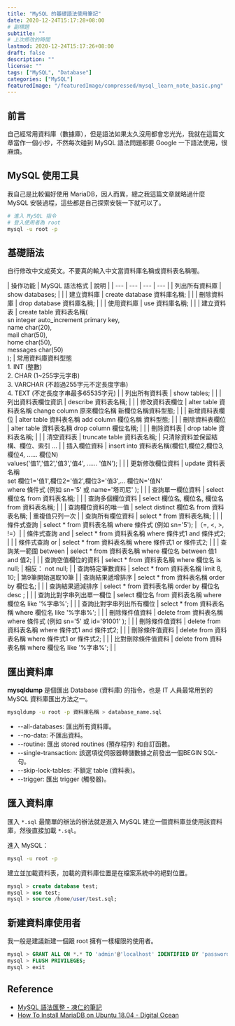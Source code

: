 ```yaml
---
title: "MySQL 的基礎語法使用筆記"
date: 2020-12-24T15:17:28+08:00
# 副標題
subtitle: ""
# 上次修改的時間
lastmod: 2020-12-24T15:17:26+08:00
draft: false
description: ""
license: ""
tags: ["MySQL", "Database"]
categories: ["MySQL"]
featuredImage: "/featuredImage/compressed/mysql_learn_note_basic.png"
---
```


## 前言

自己經常用資料庫（數據庫），但是語法如果太久沒用都會忘光光，我就在這篇文章當作一個小抄，不然每次碰到 MySQL 語法問題都要 Google 一下語法使用，很麻煩。

## MySQL 使用工具

我自己是比較偏好使用 MariaDB，因人而異，總之我這篇文章就略過什麼 MySQL 安裝過程，這些都是自己探索安裝一下就可以了。

```zsh
# 進入 MySQL 指令
# 登入使用者為 root
mysql -u root -p
```

## 基礎語法

自行修改中文成英文。不要真的輸入中文當資料庫名稱或資料表名稱喔。

| 操作功能 | MySQL 語法格式 | 說明 |
| --- | --- | --- | --- |
| 列出所有資料庫 | show databases; | |
| 建立資料庫 | create database 資料庫名稱; | |
| 刪除資料庫 | drop database 資料庫名稱; | |
| 使用資料庫 | use 資料庫名稱; | |
| 建立資料表 | create table 資料表名稱(<br />sn integer auto_increment primary key,<br />name char(20), <br />mail char(50), <br />home char(50), <br />messages char(50)<br />); | 常用資料庫資料型態<br />1. INT (整數) <br />2. CHAR (1~255字元字串) <br />3. VARCHAR (不超過255字元不定長度字串) <br />4. TEXT (不定長度字串最多65535字元) |
| 列出所有資料表 | show tables; | |
| 列出資料表欄位資訊  | describe 資料表名稱;  | |
| 修改資料表欄位 | alter table 資料表名稱 change column 原來欄位名稱 新欄位名稱資料型態; | |
| 新增資料表欄位  | alter table 資料表名稱 add column 欄位名稱 資料型態; | |
| 刪除資料表欄位 | alter table 資料表名稱 drop column 欄位名稱; | |
| 刪除資料表 | drop table 資料表名稱; | |
| 清空資料表 | truncate table 資料表名稱; | 只清除資料並保留結構、欄位、索引 … |
| 插入欄位資料 | insert into 資料表名稱(欄位1,欄位2,欄位3,欄位4, ...... 欄位N)<br />values('值1','值2','值3','值4', ...... '值N'); | |
| 更新修改欄位資料 | update 資料表名稱 <br />set 欄位1='值1',欄位2='值2',欄位3='值3',... 欄位N='值N' <br />where 條件式 (例如 sn='5' 或 name='塔司尼' ); | |
| 查詢單一欄位資料 | select 欄位名 from 資料表名稱; | |
| 查詢多個欄位資料 | select 欄位名, 欄位名, 欄位名 from 資料表名稱; | |
| 查詢欄位資料的唯一值 | select distinct 欄位名 from 資料表名稱; | 重複值只列一次 |
| 查詢所有欄位資料 | select * from 資料表名稱; | |
| 條件式查詢 | select * from 資料表名稱 where 條件式 (例如 sn='5'); |（=, <, >, !=）|
| 條件式查詢 and | select * from 資料表名稱 where 條件式1 and 條件式2; | |
| 條件式查詢 or |  select * from 資料表名稱 where 條件式1 or 條件式2; | |
| 查詢某一範圍 between | select * from 資料表名稱 where 欄位名 between 值1 and 值2; | |
| 查詢空值欄位的資料 | select * from 資料表名稱 where 欄位名 is null; | 相反： 	not null; |
| 查詢特定筆數資料 | select * from 資料表名稱 limit 8, 10; | 第9筆開始選取10筆 |
| 查詢結果遞增排序 | select * from 資料表名稱 order by 欄位名; | |
| 查詢結果遞減排序 | select * from 資料表名稱 order by 欄位名 desc ; | |
| 查詢比對字串列出單一欄位 | select 欄位名 from 資料表名稱 where 欄位名 like '%字串%'; | |
| 查詢比對字串列出所有欄位 | select * from 資料表名稱 where 欄位名 like '%字串%'; | |
| 刪除條件值資料 | delete from 資料表名稱 where 條件式 (例如 sn='5' 或 id='91001' ); | |
| 刪除條件值資料 | delete from 資料表名稱 where 條件式1 and 條件式2; | |
| 刪除條件值資料 | delete from 資料表名稱 where 條件式1 or 條件式2; | |
| 比對刪除條件值資料 | delete from 資料表名稱 where 欄位名 like '%字串%'; | |

## 匯出資料庫

**mysqldump** 是個匯出 Database (資料庫) 的指令，也是 IT 人員最常用到的 MySQL 資料庫匯出方法之一。

```zsh
mysqldump -u root -p 資料庫名稱 > database_name.sql
```

- --all-databases: 匯出所有資料庫。
- --no-data: 不匯出資料。
- --routine: 匯出 stored routines (預存程序) 和自訂函數。
- --single-transaction: 該選項從伺服器轉儲數據之前發出一個BEGIN SQL- 句。
- --skip-lock-tables: 不鎖定 table (資料表)。
- --trigger: 匯出 trigger (觸發器)。

## 匯入資料庫

匯入 `*.sql` 最簡單的辦法的辦法就是進入 MySQL 建立一個資料庫並使用該資料庫，然後直接加載 `*.sql`。

進入 MySQL：

```zsh
mysql -u root -p
```

建立並加載資料表，加載的資料庫位置是在檔案系統中的絕對位置。

```sql
mysql > create database test;
mysql > use test;
mysql > source /home/user/test.sql;
```

## 新建資料庫使用者

我一般是建議新建一個跟 root 擁有一樣權限的使用者。

```sql
mysql > GRANT ALL ON *.* TO 'admin'@'localhost' IDENTIFIED BY 'password' WITH GRANT OPTION;
mysql > FLUSH PRIVILEGES;
mysql > exit
```

## Reference

- [MySQL 語法匯整 - 凍仁的筆記](http://note.drx.tw/2012/12/mysql-syntax.html)
- [How To Install MariaDB on Ubuntu 18.04 - Digital Ocean](https://www.digitalocean.com/community/tutorials/how-to-install-mariadb-on-ubuntu-18-04)